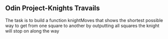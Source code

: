 ## Odin Project-Knights Travails
The task is to build a function knightMoves that shows the shortest possible way to get from one square to another by outputting all squares the knight will stop on along the way
